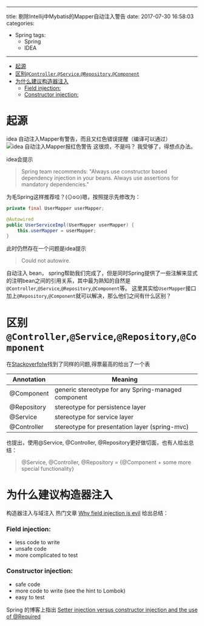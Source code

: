 
---
title: 剔除Intellij中Mybatis的Mapper自动注入警告
date: 2017-07-30 16:58:03
categories:
  - Spring
tags:
	- Spring
	- IDEA
---

<!-- TOC depthFrom:1 depthTo:6 withLinks:1 updateOnSave:1 orderedList:0 -->

- [起源](#起源)
- [区别`@Controller`,`@Service`,`@Repository`,`@Component`](#区别controllerservicerepositorycomponent)
- [为什么建议构造器注入](#为什么建议构造器注入)
	- [Field injection:](#field-injection)
	- [Constructor injection:](#constructor-injection)

<!-- /TOC -->

<!-- more -->

# 起源
idea 自动注入Mapper有警告，而且又红色错误提醒（编译可以通过）
![idea 自动注入Mapper报红色警告](http://lighklife.github.io/img/2017/mapper%E6%8A%A5%E9%94%99.png)
这很烦，不是吗？ 我受够了，得想点办法。

idea会提示
>Spring team recommends: "Always use constructor based dependency injection in your beans. Always use assertions for mandatory dependencies."

为毛Spring这样推荐哇？(⊙o⊙)嗯，按照提示先修改为：
```java
private final UserMapper userMapper;

@Autowired
public UserServiceImpl(UserMapper userMapper) {
    this.userMapper = userMapper;
}
```
此时仍然存在一个问题是idea提示
> Could not autowire.

自动注入 bean， spring帮助我们完成了，但是同时Spring提供了一些注解来显式的注明bean之间的引用关系，其中最为熟知的自然是`@Controller`,`@Service`,`@Repository`,`@Component`等。
这里其实给`UserMapper`接口加上`@Repository`,`@Component`就可以解决，那么他们之间有什么区别？

# 区别`@Controller`,`@Service`,`@Repository`,`@Component`

在[Stackoverfolw](https://stackoverflow.com/questions/6827752/whats-the-difference-between-component-repository-service-annotations-in)找到了同样的问题,得票最高的给出了一个表

| Annotation | Meaning                                             |
|   --       |  ---                                                |
| @Component  | generic stereotype for any Spring-managed component|
| @Repository| stereotype for persistence layer                    |
| @Service   | stereotype for service layer                        |
| @Controller| stereotype for presentation layer (spring-mvc)      |

也提出，使用@Service, @Controller, @Repository更好做切面，也有人给出总结：
> @Service, @Controller, @Repository = {@Component + some more special functionality}

# 为什么建议构造器注入

构造器注入与域注入
热门文章 [Why field injection is evil](http://olivergierke.de/2013/11/why-field-injection-is-evil/) 给出总结：
### Field injection:
* less code to write
* unsafe code
*  more complicated to test

### Constructor injection:
 * safe code
 * more code to write (see the hint to Lombok)
 * easy to test

Spring 的博客上指出 [Setter injection versus constructor injection and the use of @Required](https://spring.io/blog/2007/07/11/setter-injection-versus-constructor-injection-and-the-use-of-required/)
